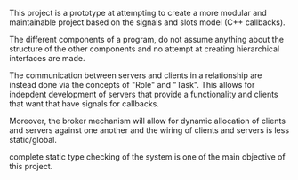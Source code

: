 This project is a prototype at attempting to create a more modular and maintainable project based on the signals and slots model (C++ callbacks).


The different components of a program, do not assume anything about the structure of the other components and no attempt at creating hierarchical interfaces are made. 

The communication between servers and clients in a relationship are instead done via the concepts of "Role" and "Task".
This allows for indepdent development of servers that provide a functionality and clients that want that have signals for callbacks. 


Moreover, the broker mechanism will allow for dynamic allocation of clients and servers against one another and the wiring of clients and servers is less static/global.

complete static type checking of the system is one of the main objective of this project.
